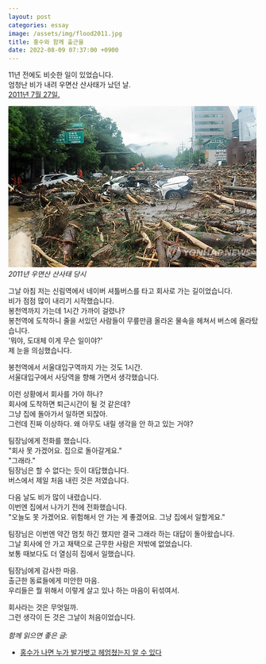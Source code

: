 ```yaml
---
layout: post
categories: essay
image: /assets/img/flood2011.jpg
title: 홍수와 함께 출근을
date: 2022-08-09 07:37:00 +0900
---
```


11년 전에도 비슷한 일이 있었습니다.  
엄청난 비가 내려 우면산 산사태가 났던 날.  
[2011년 7월 27일.](https://namu.wiki/w/2011%EB%85%84%20%EC%A4%91%EB%B6%80%EA%B6%8C%20%ED%8F%AD%EC%9A%B0%20%EC%82%AC%ED%83%9C)

![2011년 우면산 산사태](/assets/img/flood2011.jpg)  
*2011년 우면산 산사태 당시*

그날 아침 저는 신림역에서 네이버 셔틀버스를 타고 회사로 가는 길이었습니다.  
비가 점점 많이 내리기 시작했습니다.  
봉천역까지 가는데 1시간 가까이 걸렸나?  
봉천역에 도착하니 줄을 서있던 사람들이 무릎만큼 올라온 물속을 헤쳐서 버스에 올라탔습니다.  
'뭐야, 도대체 이게 무슨 일이야?'  
제 눈을 의심했습니다.

봉천역에서 서울대입구역까지 가는 것도 1시간.  
서울대입구에서 사당역을 향해 가면서 생각했습니다.

이런 상황에서 회사를 가야 하나?  
회사에 도착하면 퇴근시간이 될 것 같은데?  
그냥 집에 돌아가서 일하면 되잖아.  
그런데 진짜 이상하다. 왜 아무도 내릴 생각을 안 하고 있는 거야?

팀장님에게 전화를 했습니다.  
"회사 못 가겠어요. 집으로 돌아갈게요."  
"그래라."  
팀장님은 할 수 없다는 듯이 대답했습니다.  
버스에서 제일 처음 내린 것은 저였습니다.  

다음 날도 비가 많이 내렸습니다.  
이번엔 집에서 나가기 전에 전화했습니다.  
"오늘도 못 가겠어요. 위험해서 안 가는 게 좋겠어요. 그냥 집에서 일할게요."

팀장님은 이번엔 약간 멈칫 하긴 했지만 결국 그래라 하는 대답이 돌아왔습니다.  
그날 회사에 안 가고 재택으로 근무한 사람은 저밖에 없었습니다.  
보통 때보다도 더 열심히 집에서 일했습니다.  

팀장님에게 감사한 마음.  
출근한 동료들에게 미안한 마음.  
우리들은 뭘 위해서 이렇게 살고 있나 하는 마음이 뒤섞여서.

회사라는 것은 무엇일까.  
그런 생각이 든 것은 그날이 처음이었습니다.
<br>
<br>
*함께 읽으면 좋은 글:*
* [홍수가 나면 누가 발가벗고 헤엄쳤는지 알 수 있다](https://brunch.co.kr/@buildingking/136)